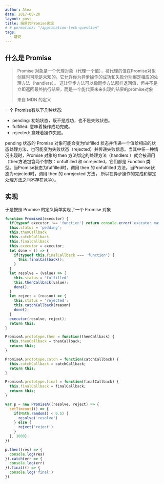 ```yaml
---
author: Alex
date: 2017-08-20
layout: post
title: 简易的Promise实现
# # permalink: "/application-tech-question"
tags:
  - 瞎说
---
```


## 什么是 Promise

> Promise 对象是一个代理对象（代理一个值），被代理的值在Promise对象创建时可能是未知的。它允许你为异步操作的成功和失败分别绑定相应的处理方法（handlers）。 这让异步方法可以像同步方法那样返回值，但并不是立即返回最终执行结果，而是一个能代表未来出现的结果的promise对象
> 
> 来自 MDN 的定义

一个 Promise有以下几种状态:

- pending: 初始状态，既不是成功，也不是失败状态。
- fulfilled: 意味着操作成功完成。
- rejected: 意味着操作失败。

pending 状态的 Promise 对象可能会变为fulfilled 状态并传递一个值给相应的状态处理方法，也可能变为失败状态（rejected）并传递失败信息。当其中任一种情况出现时，Promise 对象的 then 方法绑定的处理方法（handlers ）就会被调用（then方法包含两个参数：onfulfilled 和 onrejected，它们都是 Function 类型。当Promise状态为fulfilled时，调用 then 的 onfulfilled 方法，当Promise状态为rejected时，调用 then 的 onrejected 方法， 所以在异步操作的完成和绑定处理方法之间不存在竞争）。

## 实现

于是按照 Promise 的定义简单实现了一个 Promise 对象

```js
function PromiseA(executor) {
  if(typeof executor !== 'function') return console.error('executor mast be a function');
  this.status = 'pedding';
  this.thenCallback
  this.catchCallback
  this.finalCallback
  this.executor = executor;
  let done = () => {
    if(typeof this.finalCallback === 'function') {
      this.finalCallback();
    }
  }
  let resolve = (value) => {
    this.status = 'fulfilled'
    this.thenCallback(value);
    done();
  }
  let reject = (reason) => {
    this.status = 'rejected';
    this.catchCallback(reason)
    done();
  }
  executor(resolve, reject);
  return this;
}

PromiseA.prototype.then = function(thenCallback) {
  this.thenCallback = thenCallback;
  return this;
}

PromiseA.prototype.catch = function(catchCallback) {
  this.catchCallback = catchCallback;
  return this;
}

PromiseA.prototype.final = function(finalCallback) {
  this.finalCallback = finalCallback;
  return this;
}

var p = new PromiseA((resolve, reject) => {
  setTimeout(() => {
    if(Math.random() < 0.5) {
      resolve('resolve')
    } else {
      reject('reject')
    }
  }, 1000);
})

p.then((res) => {
  console.log(res)
}).catch(err => {
  console.log(err)
}).final(() => {
  console.log('final')
})
```
